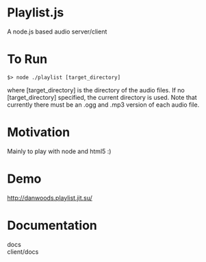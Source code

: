 Playlist.js
===========

A node.js based audio server/client

To Run
======
````shell
$> node ./playlist [target_directory]
````
where [target_directory] is the directory of the audio files. If no [target_directory] specified, the current directory is used. Note that currently there must be an .ogg and .mp3 version of each audio file.

Motivation
==========
Mainly to play with node and html5 :)

Demo
====
http://danwoods.playlist.jit.su/

Documentation
=============
docs  
client/docs
